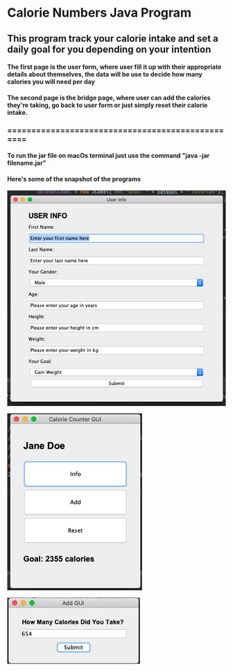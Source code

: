 # Calorie Numbers Java Program

## This program track your calorie intake and set a daily goal for you depending on your intention

#### The first page is the user form, where user fill it up with their appropriate details about themselves, the data will be use to decide how many calories you will need per day

#### The second page is the bridge page, where user can add the calories they're taking, go back to user form or just simply reset their calorie intake.

### =================================================

#### To run the jar file on macOs terminal just use the command "java -jar filename.jar"

#### Here's some of the snapshot of the programs

![User Form](https://github.com/mikh97/CalorieCounterJava/blob/master/Images/UserForm.jpg?raw=true)

![Main](https://github.com/mikh97/CalorieCounterJava/blob/master/Images/Main.jpg?raw=true)

![Add](https://github.com/mikh97/CalorieCounterJava/blob/master/Images/Add.jpg?raw=true)

